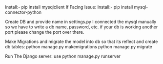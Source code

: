 Install:- pip install mysqlclient
If Facing Issue:
Install:- pip install mysql-connector-python

Create DB and provide name in settings.py I connected the mysql manually so we have to write a
db name, password, etc. if your db is working another port please change the port over there.

Make Migrations and migrate the model into db so that its reflect and create db tables:
python manage.py makemigrations
python manage.py migrate

Run The Django server:
use python manage.py runserver
